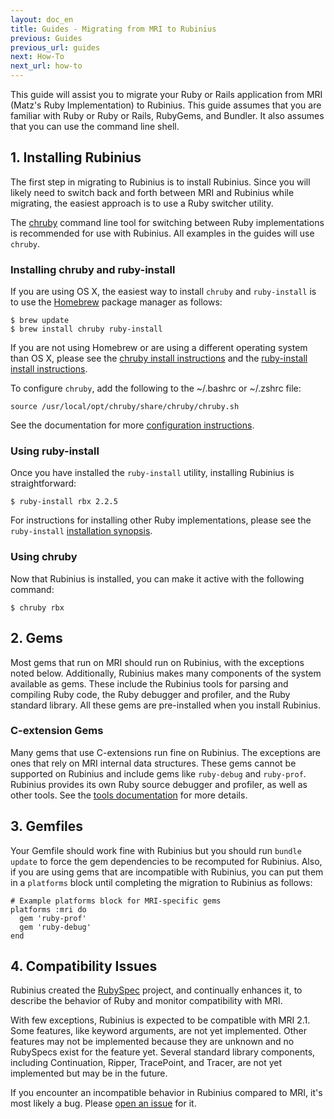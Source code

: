```yaml
---
layout: doc_en
title: Guides - Migrating from MRI to Rubinius
previous: Guides
previous_url: guides
next: How-To
next_url: how-to
---
```


This guide will assist you to migrate your Ruby or Rails application from MRI
(Matz's Ruby Implementation) to Rubinius. This guide assumes that you are
familiar with Ruby or Ruby or Rails, RubyGems, and Bundler. It also assumes
that you can use the command line shell.

## 1. Installing Rubinius

The first step in migrating to Rubinius is to install Rubinius. Since you will
likely need to switch back and forth between MRI and Rubinius while migrating,
the easiest approach is to use a Ruby switcher utility.

The [chruby](https://github.com/postmodern/chruby) command line tool for
switching between Ruby implementations is recommended for use with Rubinius.
All examples in the guides will use `chruby`.

### Installing chruby and ruby-install

If you are using OS X, the easiest way to install `chruby` and `ruby-install`
is to use the [Homebrew](https://github.com/Homebrew/homebrew) package manager
as follows:

    $ brew update
    $ brew install chruby ruby-install

If you are not using Homebrew or are using a different operating system than OS
X, please see the [chruby install
instructions](https://github.com/postmodern/chruby#install) and the
[ruby-install install
instructions](https://github.com/postmodern/ruby-install#install).

To configure `chruby`, add the following to the ~/.bashrc or ~/.zshrc file:

    source /usr/local/opt/chruby/share/chruby/chruby.sh

See the documentation for more [configuration
instructions](https://github.com/postmodern/chruby#configuration).

### Using ruby-install

Once you have installed the `ruby-install` utility, installing Rubinius is
straightforward:

    $ ruby-install rbx 2.2.5

For instructions for installing other Ruby implementations, please see the
`ruby-install` [installation
synopsis](https://github.com/postmodern/ruby-install#synopsis).

### Using chruby

Now that Rubinius is installed, you can make it active with the following
command:

    $ chruby rbx

## 2. Gems

Most gems that run on MRI should run on Rubinius, with the exceptions noted
below. Additionally, Rubinius makes many components of the system available as
gems. These include the Rubinius tools for parsing and compiling Ruby code, the
Ruby debugger and profiler, and the Ruby standard library. All these gems are
pre-installed when you install Rubinius.

### C-extension Gems

Many gems that use C-extensions run fine on Rubinius. The exceptions are ones
that rely on MRI internal data structures. These gems cannot be supported on
Rubinius and include gems like `ruby-debug` and `ruby-prof`. Rubinius provides
its own Ruby source debugger and profiler, as well as other tools. See the
[tools documentation](http://rubini.us/doc/en/tools/) for more details.

## 3. Gemfiles

Your Gemfile should work fine with Rubinius but you should run `bundle update` to force the gem dependencies to be recomputed for Rubinius. Also, if you are using gems that are incompatible with Rubinius, you can put them in a `platforms` block until completing the migration to Rubinius as follows:

    # Example platforms block for MRI-specific gems
    platforms :mri do
      gem 'ruby-prof'
      gem 'ruby-debug'
    end

## 4. Compatibility Issues

Rubinius created the [RubySpec](http://rubyspec.org) project, and continually
enhances it, to describe the behavior of Ruby and monitor compatibility with
MRI.

With few exceptions, Rubinius is expected to be compatible with MRI 2.1.  Some
features, like keyword arguments, are not yet implemented. Other features may
not be implemented because they are unknown and no RubySpecs exist for the
feature yet. Several standard library components, including Continuation,
Ripper, TracePoint, and Tracer, are not yet implemented but may be in the
future.

If you encounter an incompatible behavior in Rubinius compared to MRI, it's
most likely a bug. Please [open an
issue](https://github.com/rubinius/rubinius/issues) for it.
